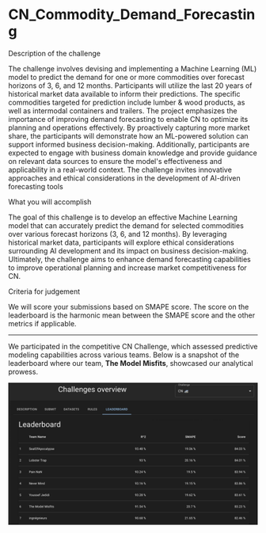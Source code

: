 # CN_Commodity_Demand_Forecasting

Description of the challenge

The challenge involves devising and implementing a Machine Learning (ML) model to predict the demand for one or more commodities over forecast horizons of 3, 6, and 12 months.  Participants will utilize the last 20 years of historical market data available to inform their predictions. The specific commodities targeted for prediction include lumber & wood products, as well as intermodal containers and trailers.  The project emphasizes the importance of improving demand forecasting to enable CN to optimize its planning and operations effectively.  By proactively capturing more market share, the participants will demonstrate how an ML-powered solution can support informed business decision-making.  Additionally, participants are expected to engage with business domain knowledge and provide guidance on relevant data sources to ensure the model's effectiveness and applicability in a real-world context.  The challenge invites innovative approaches and ethical considerations in the development of AI-driven forecasting tools

What you will accomplish

The goal of this challenge is to develop an effective Machine Learning model that can accurately predict the demand for selected commodities over various forecast horizons (3, 6, and 12 months). By leveraging historical market data, participants will explore ethical considerations surrounding AI development and its impact on business decision-making. Ultimately, the challenge aims to enhance demand forecasting capabilities to improve operational planning and increase market competitiveness for CN.

Criteria for judgement

We will score your submissions based on SMAPE score. The score on the leaderboard is the harmonic mean between the SMAPE score and the other metrics if applicable. 

------------------------------------------------------------------------------------------------------------------------------------------------------------------

We participated in the competitive CN Challenge, which assessed predictive modeling capabilities across various teams. Below is a snapshot of the leaderboard where our team, **The Model Misfits**, showcased our analytical prowess.

<img src="Leaderboard%20of%20CN%20Challenge.png" alt="Leaderboard Overview" width="600"/>
